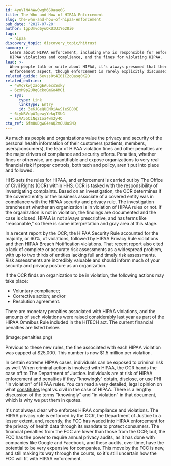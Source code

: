 ```yaml
---
id: 4yuVlN4hWw0wgM6SOaae0G
title: The Who and How of HIPAA Enforcement
slug: the-who-and-how-of-hipaa-enforcement
pub_date: '2017-07-20'
author: 1gpUmvd6yuOKUIUIY620i0
tags:
  - hipaa
discovery_topic: discovery_topic/hitrust
summary: >-
  Learn about HIPAA enforcement, including who is responsible for enforcing
  HIPAA violations and compliance, and the fines for violating HIPAA. 
lead: >-
  When people talk or write about HIPAA, it's always presumed that there's an
  enforcement aspect, though enforcement is rarely explicitly discussed.
related_guide: 6evss0t4I0IC2cQasg0K2O
related_entries:
  - 4wVqYkwjzaogEAuecsSsky
  - 6zxM9p2URqGckoGmGo4MOi
  - sys:
      type: Link
      linkType: Entry
      id: 3eKJGeQUEM0iAwSIeSE80E
  - 6iyNBVdpAIgewyYekqISUG
  - E1VA55CiNq2Ioa4wm2y4Q
cta_ref: 6fm8uDgwG4eaQ2mQUUuSMQ
---
```

As much as people and organizations value the privacy and security of the personal health information of their customers (patients, members, users/consumers), the fear of HIPAA violation fines and other penalties are the major drivers of compliance and security efforts. Penalties, whether fines or otherwise, are quantifiable and expose organizations to very real financial risk if proper controls, both tech and policy, aren't put into place and followed.

HHS sets the rules for HIPAA, and enforcement is carried out by The Office of Civil Rights (OCR) within HHS. OCR is tasked with the responsibility of investigating complaints. Based on an investigation, the OCR determines if the covered entity or the business associate of a covered entity was in compliance with the HIPAA security and privacy rule. The investigation branches at whether an organization is in violation of HIPAA rules or not. If the organization is not in violation, the findings are documented and the case is closed. HIPAA is not always prescriptive, and has terms like "reasonable," so there is some interpretation and gray area at this stage.

In a recent report by the OCR, the HIPAA Security Rule accounted for the majority, or 60%, of violations, followed by HIPAA Privacy Rule violations and then HIPAA Breach Notification violations. That recent report also cited a lack of complete or accurate risk assessments as a widespread problem, with up to two thirds of entities lacking full and timely risk assessments. Risk assessments are incredibly valuable and should inform much of your security and privacy posture as an organization.

If the OCR finds an organization to be in violation, the following actions may take place:

* Voluntary compliance;
* Corrective action; and/or
* Resolution agreement.

There are monetary penalties associated with HIPAA violations, and the amounts of such violations were raised considerably last year as part of the HIPAA Omnibus Rule included in the HITECH act. The current financial penalties are listed below.

(image: penalties.png)

Previous to these new rules, the fine associated with each HIPAA violation was capped at $25,000. This number is now $1.5 million per violation.

In certain extreme HIPAA cases, individuals can be exposed to criminal risk as well. When criminal action is involved with HIPAA, the OCR hands the case off to The Department of Justice. Individuals are at risk of HIPAA enforcement and penalties if they "knowingly" obtain, disclose, or use PHI "in violation" of HIPAA rules. You can read a very detailed, legal opinion on what [constitutes](http://www.justice.gov/olc/hipaa_final.htm) legal vs civil in the case of HIPAA. There is a lengthy discussion of the terms "knowingly" and "in violation" in that document, which is why we put them in quotes.

It's not always clear who enforces HIPAA compliance and violations. The HIPAA privacy rule is enforced by the OCR, the Department of Justice to a lesser extent, and, recently, the FCC has waded into HIPAA enforcement for the privacy of health data through its mandate to protect consumers. The financial penalties from the FCC are lower than those from the OCR; but, the FCC has the power to require annual privacy audits, as it has done with companies like Google and Facebook, and these audits, over time, have the potential to be very expensive for companies. This move by the FCC is new, and still making its way through the courts, so it's still uncertain how the FCC will fit with HIPAA enforcement.

  